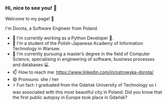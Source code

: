 ### Hi, nice to see you! 👋

Welcome to my page! 🥰

I'm Dorota, a Software Engineer from Poland. 

- 🏢 I'm currently working as a Python Developer 🐍.
- 🏫 I'm a student of the Polish-Japanese Academy of Information Technology in Warsaw.
- 🔭 I'm currently pursuing a master’s degree in the field of Computer Science, specialising in engineering of software, business processes and databases 💻.
- 📫 How to reach me: https://www.linkedin.com/in/ostrowska-dorota/
- 😄 Pronouns: she / her
- ⚡ Fun fact: I graduated from the Gdańsk University of Technology so I was associated with this most beautiful city in Poland. Did you know that the first public autopsy in Europe took place in Gdańsk?
